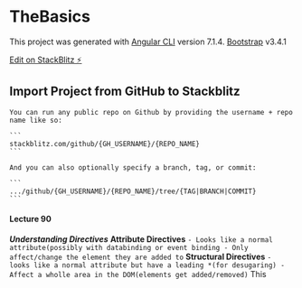 # TheBasics

This project was generated with 
[Angular CLI](https://github.com/angular/angular-cli) version 7.1.4.
[Bootstrap](https://getbootstrap.com/)  v3.4.1 

[Edit on StackBlitz ⚡️](https://stackblitz.com/github/SaurabhTiwari95/TheBasics?file=README.md)

##  Import Project from GitHub to Stackblitz
    You can run any public repo on Github by providing the username + repo name like so:

    ```
    stackblitz.com/github/{GH_USERNAME}/{REPO_NAME}
    ```
    
    And you can also optionally specify a branch, tag, or commit:
    
    ```
    .../github/{GH_USERNAME}/{REPO_NAME}/tree/{TAG|BRANCH|COMMIT}
    ```
#### Lecture 90
  ***Understanding Directives***
  **Attribute Directives**
      ```
        - Looks like a normal attribute(possibly with databinding or event binding
        - Only affect/change the element they are added to
      ```
    **Structural Directives**
      ```
        - looks like a normal attribute but have a leading *(for desugaring)
        - Affect a wholle area in the DOM(elements get added/removed)
      ```
      This
